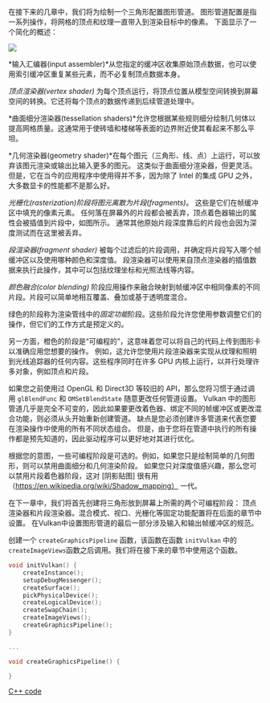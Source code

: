 在接下来的几章中，我们将为绘制一个三角形配置图形管道。
图形管道配置是指一系列操作，将网格的顶点和纹理一直带入到渲染目标中的像素。
下面显示了一个简化的概述：

![](/images/vulkan_simplified_pipeline.svg)

*输入汇编器(input assembler)*从您指定的缓冲区收集原始顶点数据，也可以使用索引缓冲区重复某些元素，而不必复制顶点数据本身。

*顶点渲染器(vertex shader)* 为每个顶点运行，将顶点位置从模型空间转换到屏幕空间的转换。它还将每个顶点的数据传递到后续管道处理中。

*曲面细分渲染器(tessellation shaders)*允许您根据某些规则细分绘制几何体以提高网格质量。这通常用于使砖墙和楼梯等表面的边界附近使其看起来不那么平坦。

*几何渲染器(geometry shader)*在每个图元（三角形、线、点）上运行，可以放弃该图元渲染或输出比输入更多的图元。
这类似于曲面细分渲染器，但更灵活。但是，它在当今的应用程序中使用得并不多，因为除了 Intel 的集成 GPU 之外，大多数显卡的性能都不是那么好。

*光栅化(rasterization)*阶段将图元离散为*片段(fragments)*。 这些是它们在帧缓冲区中填充的像素元素。 
任何落在屏幕外的片段都会被丢弃，顶点着色器输出的属性会被插值到片段中，如图所示。 
通常其他原始片段深度靠后的片段也会因为深度测试而在这里被丢弃。

*段渲染器(fragment shader)* 被每个过滤后的片段调用，并确定将片段写入哪个帧缓冲区以及使用哪种颜色和深度值。
段渲染器可以使用来自顶点渲染器的插值数据来执行此操作，其中可以包括纹理坐标和光照法线等内容。

*颜色融合(color blending)* 阶段应用操作来融合映射到帧缓冲区中相同像素的不同片段。片段可以简单地相互覆盖、叠加或基于透明度混合。

绿色的阶段称为渲染管线中的*固定功能*阶段。这些阶段允许您使用参数调整它们的操作，但它们的工作方式是预定义的。

另一方面，橙色的阶段是“可编程的”，这意味着您可以将自己的代码上传到图形卡以准确应用您想要的操作。
例如，这允许您使用片段渲染器来实现从纹理和照明到光线追踪器的任何内容。这些程序同时在许多 GPU 内核上运行，以并行处理许多对象，例如顶点和片段。

如果您之前使用过 OpenGL 和 Direct3D 等较旧的 API，那么您将习惯于通过调用 `glBlendFunc` 和 `OMSetBlendState` 随意更改任何管道设置。
Vulkan 中的图形管道几乎是完全不可变的，因此如果要更改着色器、绑定不同的帧缓冲区或更改混合功能，则必须从头开始重新创建管道。
缺点是您必须创建许多管道来代表您要在渲染操作中使用的所有不同状态组合。
但是，由于您将在管道中执行的所有操作都是预先知道的，因此驱动程序可以更好地对其进行优化。

根据您的意图，一些可编程阶段是可选的。例如，如果您只是绘制简单的几何图形，则可以禁用曲面细分和几何渲染阶段。
如果您只对深度值感兴趣，那么您可以禁用片段着色器阶段，这对 [阴影贴图] 很有用（https://en.wikipedia.org/wiki/Shadow_mapping）
一代。

在下一章中，我们将首先创建将三角形放到屏幕上所需的两个可编程阶段：
顶点渲染器和片段渲染器。混合模式、视口、光栅化等固定功能配置将在后面的章节中设置。
在Vulkan中设置图形管道的最后一部分涉及输入和输出帧缓冲区的规范。

创建一个 `createGraphicsPipeline` 函数，该函数在函数
`initVulkan` 中的`createImageViews`函数之后调用。我们将在接下来的章节中使用这个函数。

```c++
void initVulkan() {
    createInstance();
    setupDebugMessenger();
    createSurface();
    pickPhysicalDevice();
    createLogicalDevice();
    createSwapChain();
    createImageViews();
    createGraphicsPipeline();
}

...

void createGraphicsPipeline() {

}
```

[C++ code](/code/08_graphics_pipeline.cpp)
